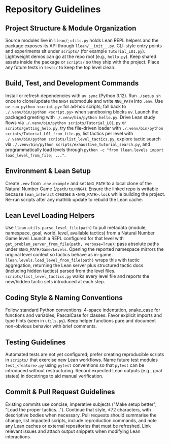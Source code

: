 # Repository Guidelines

## Project Structure & Module Organization
Source modules live in `llean/`; `utils.py` holds Lean REPL helpers and the package exposes its API through `llean/__init__.py`. CLI-style entry points and experiments sit under `scripts/` (for example `Tutorial_L01.py`). Lightweight demos can go at the repo root (e.g., `hello.py`). Keep shared assets inside the package or `scripts/` so they ship with the project. Place any future tests in `tests/` to keep the top level clean.

## Build, Test, and Development Commands
Install or refresh dependencies with `uv sync` (Python 3.12). Run `./setup.sh` once to clone/update the `NNG4` submodule and write `NNG_PATH` into `.env`. Use `uv run python <script.py>` for ad‑hoc scripts; fall back to `./.venv/bin/python <script.py>` when sandboxing blocks `uv`. Launch the packaged greeting with `./.venv/bin/python hello.py`. Drive Lean study flows via `./.venv/bin/python scripts/Tutorial_L01.py` or `scripts/getting_help.py`, try the file-driven loader with `./.venv/bin/python scripts/Tutorial_L01_from_file.py`, list tactics per level with `./.venv/bin/python scripts/list_level_tactics.py`, explore tactic search via `./.venv/bin/python scripts/exhaustive_tutorial_search.py`, and programmatically load levels through `python -c "from llean.levels import load_level_from_file; ..."`.

## Environment & Lean Setup
Create `.env` from `.env.example` and set `NNG_PATH` to a local clone of the Natural Number Game (`/path/to/NNG4`). Ensure the linked repo is writable because `lean_interact` creates a `<NNG_PATH>.lock` while building the project. Re-run scripts after any mathlib update to rebuild the Lean cache.

## Lean Level Loading Helpers
Use `llean.utils.parse_level_file(path)` to pull metadata (module, namespace, goal, world, level, available tactics) from a Natural Number Game level. Launch a REPL configured for that level with `get_problem_server_from_file(path, verbose=True)`; pass absolute paths under `$NNG_PATH/Game/Levels`. Opening the reported namespace mirrors the original level context so tactics behave as in-game. `llean.levels.load_level_from_file(path)` wraps this with tactic aggregation, returning the Lean server plus structured tactic docs (including hidden tactics) parsed from the level files. `scripts/list_level_tactics.py` walks every level file and reports the new/hidden tactic sets introduced at each step.

## Coding Style & Naming Conventions
Follow standard Python conventions: 4-space indentation, snake_case for functions and variables, PascalCase for classes. Favor explicit imports and type hints (seen in `utils.py`). Keep helper functions pure and document non-obvious behavior with brief comments.

## Testing Guidelines
Automated tests are not yet configured; prefer creating reproducible scripts in `scripts/` that exercise new Lean workflows. Name future test modules `test_<feature>.py` using `pytest` conventions so that `pytest` can be introduced without restructuring. Record expected Lean outputs (e.g., goal states) in docstrings to aid manual verification.

## Commit & Pull Request Guidelines
Existing commits use concise, imperative subjects ("Make setup better", "Load the proper tactics..."). Continue that style, ≤72 characters, with descriptive bodies when necessary. Pull requests should summarise the change, list impacted scripts, include reproduction commands, and note any Lean caches or external repositories that must be refreshed. Link relevant issues and attach output snippets when modifying Lean interactions.
